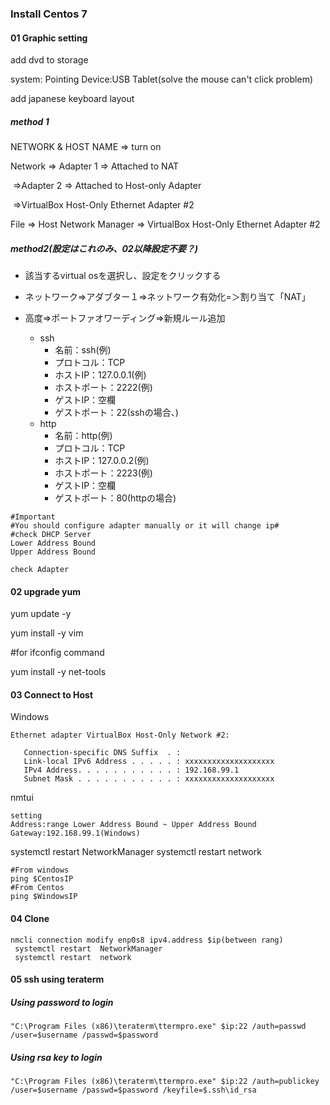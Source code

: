 ### Install Centos 7

#### 01 Graphic setting

add dvd to storage

system: Pointing Device:USB Tablet(solve the mouse can't click problem)

add japanese keyboard layout

#####  method 1

NETWORK & HOST NAME => turn on

Network => Adapter 1 => Attached to NAT

​                 =>Adapter 2 => Attached to Host-only Adapter

​                                        =>VirtualBox Host-Only Ethernet Adapter #2

File => Host Network Manager => VirtualBox Host-Only  Ethernet Adapter #2 

##### method2(設定はこれのみ、02以降設定不要？)

- 該当するvirtual osを選択し、設定をクリックする

- ネットワーク=>アダブター１=>ネットワーク有効化=＞割り当て「NAT」

- 高度=>ポートファオワーディング=>新規ルール追加
  - ssh
    - 名前：ssh(例)
    - プロトコル：TCP
    - ホストIP：127.0.0.1(例)
    - ホストポート：2222(例)
    - ゲストIP：空欄
    - ゲストポート：22(sshの場合、)
  - http
    - 名前：http(例)
    - プロトコル：TCP
    - ホストIP：127.0.0.2(例)
    - ホストポート：2223(例)
    - ゲストIP：空欄
    - ゲストポート：80(httpの場合)



```
#Important
#You should configure adapter manually or it will change ip#
#check DHCP Server
Lower Address Bound
Upper Address Bound

check Adapter
```



#### 02 upgrade yum

yum update -y

yum install -y vim

#for ifconfig command

yum install -y net-tools



#### 03 Connect to Host

Windows

```
Ethernet adapter VirtualBox Host-Only Network #2:

   Connection-specific DNS Suffix  . :
   Link-local IPv6 Address . . . . . : xxxxxxxxxxxxxxxxxxxx
   IPv4 Address. . . . . . . . . . . : 192.168.99.1
   Subnet Mask . . . . . . . . . . . : xxxxxxxxxxxxxxxxxxxx
```

 nmtui

```
setting 
Address:range Lower Address Bound ~ Upper Address Bound
Gateway:192.168.99.1(Windows)
```

 systemctl restart  NetworkManager
 systemctl restart  network

```
#From windows
ping $CentosIP
#From Centos
ping $WindowsIP
```

#### 04 Clone

```
nmcli connection modify enp0s8 ipv4.address $ip(between rang)
 systemctl restart  NetworkManager
 systemctl restart  network
```

#### 05 ssh using teraterm

##### Using password to login

```
"C:\Program Files (x86)\teraterm\ttermpro.exe" $ip:22 /auth=passwd /user=$username /passwd=$password
```



##### Using rsa key to login

```
"C:\Program Files (x86)\teraterm\ttermpro.exe" $ip:22 /auth=publickey /user=$username /passwd=$password /keyfile=$.ssh\id_rsa
```


